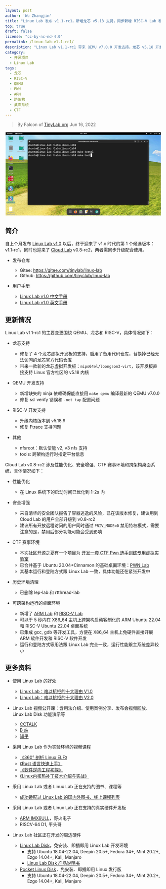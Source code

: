 ```yaml
---
layout: post
author: 'Wu Zhangjin'
title: "Linux Lab 发布 v1.1-rc1，新增龙芯 v5.18 支持，同步新增 RISC-V Lab 和 ARM-Lab，可 5 秒内跨架构跑桌面系统"
top: true
draft: false
license: "cc-by-nc-nd-4.0"
permalink: /linux-lab-v1.1-rc1/
description: "Linux Lab v1.1-rc1 带来 QEMU v7.0.0 开发支持，龙芯 v5.18 开发支持和 RISC-V v5.18.9 开发支持，另外，Cloud Lab 带来 3 套新的实验环境，PWN Lab, ARM Lab 和 RISC-V Lab。"
category:
  - 开源项目
  - Linux Lab
tags:
  - 龙芯
  - RISC-V
  - QEMU
  - PWN
  - ARM
  - 跨架构
  - 桌面系统
  - CTF
---
```


> By Falcon of [TinyLab.org][1]
> Jun 16, 2022

![Linux Lab Shell](/images/disks/linux-lab-disk-kernel-dev.jpg)

## 简介

自上个月发布 [Linux Lab v1.0](https://tinylab.org/linux-lab-v1.0/) 以后，终于迎来了 v1.x 时代的第 1 个候选版本：v1.1-rc1，同时也迎来了 [Cloud Lab](https://tinylab.org/cloud-lab) v0.8-rc2，两者需同步升级配合使用。

* 发布仓库
    * Gitee: <https://gitee.com/tinylab/linux-lab>
    * Github: <https://github.com/tinyclub/linux-lab>

* 用户手册
    * [Linux Lab v1.0 中文手册](https://tinylab.org/pdfs/linux-lab-v1.0-manual-zh.pdf)
    * [Linux Lab v1.0 英文手册](https://tinylab.org/pdfs/linux-lab-v1.0-manual-en.pdf)

## 更新情况

Linux Lab v1.1-rc1 的主要变更围绕 QEMU、龙芯和 RISC-V，具体情况如下：

* 龙芯支持
    * 修复了 4 个龙芯虚拟开发板的支持，启用了备用代码仓库，替换掉已经无法访问的龙芯官方代码仓库
    * 带来一款新的龙芯虚拟开发板：`mips64el/loongson3-virt`，该开发板直接支持 Linux 官方社区的 v5.18 内核

* QEMU 开发支持
    * 新增缺失的 ninja 依赖确保能直接用 `make qemu` 编译最新的 QEMU v7.0.0
    * 修复 ssl verify 错误和 `-net tap` 配置问题

* RISC-V 开发支持
    * 升级内核版本到 v5.18.9
    * 修复 Ftrace 支持问题

* 其他
    * nfsroot：默认使能 v2, v3 nfs 支持
    * tools: 跨架构运行时指定平台信息

Cloud Lab v0.8-rc2 涉及性能优化、安全增强、CTF 赛事环境和跨架构桌面系统，具体情况如下：

* 性能优化
    * 在 Linux 系统下的启动时间已优化到 1-2s 内

* 安全增强
    * 来自清华的安全团队报告了容器逃逸的风险，已在该版本修复，建议用到 Cloud Lab 的用户全部升级到 v0.8-rc2
    * 建议所有开放远程访问的用户同时通过 `PRIV_MODE=0` 禁用特权模式，需要注意的是，禁用后部分功能可能会受到影响

* CTF 赛事环境
    * 本次社区开源之夏有一个项目为 [开发一套 CTF Pwn 选手训练专用虚拟实验室](https://gitee.com/tinylab/cloud-lab/issues/I56CF0)
    * 已合并基于 Ubuntu 20.04+Cinnamon 的基础桌面环境：[PWN Lab](https://gitee.com/tinylab/pwn-lab)
    * 其基本运行和登陆方式跟 Linux Lab 一致，具体功能还在紧张开发中

* 历史环境清理
    * 已删除 lep-lab 和 rtthread-lab

* 可跨架构运行的桌面环境
    * 新增了 [ARM Lab](https://gitee.com/tinylab/arm-lab) 和 [RISC-V Lab](https://gitee.com/tinylab/riscv-lab)
    * 可以于 5 秒内在 X86_64 主机上跨架构启动客制化的 ARM Ubuntu 22.04 和 RISC-V Ubuntu 22.04 桌面系统
    * 已集成 gcc, gdb 等开发工具，方便在 X86_64 主机上免硬件直接开展 ARM 软件开发和 RISC-V 软件开发
    * 运行和登陆方式等用法跟 Linux Lab 完全一致，运行性能跟主系统差异较小

## 更多资料

* 使用 Linux Lab 的好处
    * [Linux Lab：难以抗拒的十大理由 V1.0](https://tinylab.org/why-linux-lab)
    * [Linux Lab：难以抗拒的十大理由 V2.0](https://tinylab.org/why-linux-lab-v2)

* Linux Lab 视频公开课：含用法介绍、使用案例分享、发布会视频回放、Linux Lab Disk 功能演示等
    * [CCTALK](https://www.cctalk.com/m/group/88948325)
    * [B 站](https://space.bilibili.com/687228362/channel/detail?cid=152574)
    * [知乎](https://www.zhihu.com/people/wuzhangjin)

* 采用 Linux Lab 作为实验环境的视频课程
    * [《360° 剖析 Linux ELF》](https://www.cctalk.com/m/group/88089283)
    * [《Rust 语言快速上手》](https://cctalk.com/m/group/89507527)
    * [《软件逆向工程初探》](https://www.cctalk.com/m/group/89626746)
    * [《Linux内核热补丁技术介绍与实战》](https://www.cctalk.com/m/group/89715946)

* 采用 Linux Lab 或者 Linux Lab 正在支持的图书、课程等
    * [成功适配过 Linux Lab 的国内外图书、线上课程列表](https://gitee.com/tinylab/linux-lab/issues/I49VV9)

* 采用 Linux Lab 或者 Linux Lab 正在支持的真实硬件开发板
    * [ARM IMX6ULL](https://shop155917374.taobao.com/)，野火电子
    * RISCV-64 D1, 平头哥

* Linux Lab 社区正在开发的周边硬件
    * [Linux Lab Disk](https://shop155917374.taobao.com/)，免安装、即插即用 Linux Lab 开发环境
        * 支持 Ubuntu 18.04-22.04, Deepin 20.5+, Fedora 34+, Mint 20.2+, Ezgo 14.04+, Kali, Manjaro
        * [Linux Lab Disk 产品说明书](https://tinylab.org/linux-lab-disk)
    * [Pocket Linux Disk](https://shop155917374.taobao.com/)，免安装、即插即用 Linux 发行版
        * 支持 Ubuntu 18.04-22.04, Deepin 20.5+, Fedora 34+, Mint 20.2+, Ezgo 14.04+, Kali, Manjaro

[1]: https://tinylab.org

